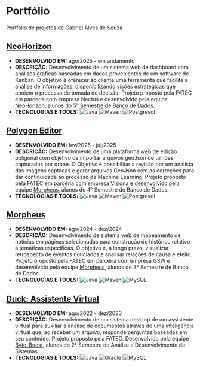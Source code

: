 # Portfólio
Portfólio de projetos de Gabriel Alves de Souza

## [NeoHorizon](https://github.com/FatecNeoHorizon/API_5S)
- **DESENVOLVIDO EM:** ago/2025 - em andamento
- **DESCRIÇÃO:** Desenvolvimento de um sistema web de dashboard com análises gráficas baseadas em dados provenientes de um software de Kanban. O objetivo é oferecer ao cliente uma ferramenta que facilite a análise de informações, disponibilizando visões estratégicas que apoiem o processo de tomada de decisão. Projeto proposto pela FATEC em parceria com empresa Nectus e desenvolvido pela equipe [NeoHorizon](https://github.com/FatecNeoHorizon/), alunos do 5° Semestre de Banco de Dados.
- **TECNOLOGIAS E TOOLS:**
![Java](https://img.shields.io/badge/java-%23ED8B00.svg?style=for-the-badge&logo=openjdk&logoColor=white)
![Maven](https://img.shields.io/badge/Maven-02303A.svg?style=for-the-badge&logo=Maven&logoColor=white)
![Postgresql](https://img.shields.io/badge/Postgresql-%2300f.svg?style=for-the-badge&logo=Postgresql&logoColor=white)

## [Polygon Editor](https://github.com/Morpheus-Fatec/API_4S_Visiona_PolygonEditor)
- **DESENVOLVIDO EM:** fev/2025 - jul/2025
- **DESCRIÇÃO:** Desenvolvimento de uma plataforma web de edição poligonal com objetivo de importar arquivos geoJson de talhões capturados por drone. O Objetivo é possibilitar a revisão por um analista das imagens captadas e gerar arquivos GeoJson com as correções para dar continuidade ao processo de Machine Learning. Projeto proposto pela FATEC em parceria com empresa Visiona e desenvolvido pela equipe [Morpheus](https://github.com/Morpheus-fatec), alunos do 4° Semestre de Banco de Dados.
- **TECNOLOGIAS E TOOLS:**
![Java](https://img.shields.io/badge/java-%23ED8B00.svg?style=for-the-badge&logo=openjdk&logoColor=white)
![Maven](https://img.shields.io/badge/Gradle-02303A.svg?style=for-the-badge&logo=Gradle&logoColor=white)
![Postgresql](https://img.shields.io/badge/Postgresql-%2300f.svg?style=for-the-badge&logo=Postgresql&logoColor=white)

## [Morpheus](https://github.com/Morpheus-Fatec/morpheus)
- **DESENVOLVIDO EM:** ago/2024 - dez/2024
- **DESCRIÇÃO:**  Desenvolvimento de sistema web de mapeamento de notícias em páginas selecionadas para construção de histórico relativo a temáticas específicas. O objetivo é, a longo prazo, visualizar retrospecto de eventos noticiados e analisar relações de causa e efeito. Projeto proposto pela FATEC em parceria com empresa GSW e desenvolvido pela equipe [Morpheus](https://github.com/Morpheus-fatec), alunos do 3° Semestre de Banco de Dados.
- **TECNOLOGIAS E TOOLS:**
![Java](https://img.shields.io/badge/java-%23ED8B00.svg?style=for-the-badge&logo=openjdk&logoColor=white)
![Maven](https://img.shields.io/badge/Gradle-02303A.svg?style=for-the-badge&logo=Gradle&logoColor=white)
![MySQL](https://img.shields.io/badge/mysql-%2300f.svg?style=for-the-badge&logo=mysql&logoColor=white)

## [Duck: Assistente Virtual](https://github.com/Byte-Boost/Duck)
- **DESENVOLVIDO EM:** ago/2022 - dez/2023
- **DESCRIÇÃO:**  Desenvolvimento de um sistema desktop de um assistente virtual para auxiliar a análise de documentos através de uma inteligência virtual que, ao receber um arquivo, responde perguntas baseadas em seu conteúdo. Projeto proposto pela FATEC. Desenvolvido pela equipe [Byte-Boost](https://github.com/Byte-Boost), alunos do 2° Semestre de Análise e Desenvolvimento de Sistemas.
- **TECNOLOGIAS E TOOLS:**
![Java](https://img.shields.io/badge/java-%23ED8B00.svg?style=for-the-badge&logo=openjdk&logoColor=white)
![Gradle](https://img.shields.io/badge/Gradle-02303A.svg?style=for-the-badge&logo=Gradle&logoColor=white)
![MySQL](https://img.shields.io/badge/mysql-%2300f.svg?style=for-the-badge&logo=mysql&logoColor=white)
